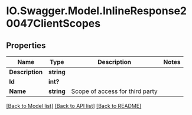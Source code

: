 # IO.Swagger.Model.InlineResponse20047ClientScopes
## Properties

Name | Type | Description | Notes
------------ | ------------- | ------------- | -------------
**Description** | **string** |  | 
**Id** | **int?** |  | 
**Name** | **string** | Scope of access for third party | 

[[Back to Model list]](../README.md#documentation-for-models) [[Back to API list]](../README.md#documentation-for-api-endpoints) [[Back to README]](../README.md)

